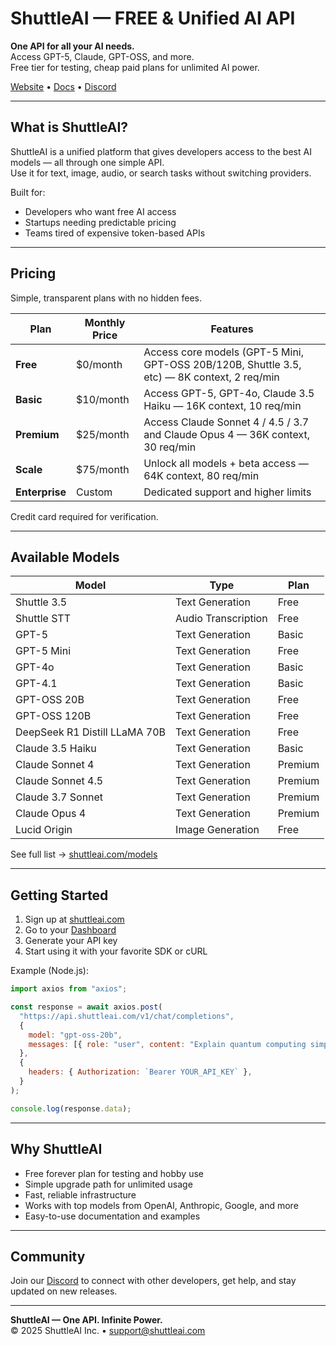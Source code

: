 # ShuttleAI — FREE & Unified AI API

**One API for all your AI needs.**  
Access GPT-5, Claude, GPT-OSS, and more.  
Free tier for testing, cheap paid plans for unlimited AI power.

[Website](https://shuttleai.com) • [Docs](https://docs.shuttleai.com) • [Discord](https://discord.gg/shuttleai)

---

## What is ShuttleAI?

ShuttleAI is a unified platform that gives developers access to the best AI models — all through one simple API.  
Use it for text, image, audio, or search tasks without switching providers.

Built for:
- Developers who want free AI access  
- Startups needing predictable pricing  
- Teams tired of expensive token-based APIs  

---

## Pricing

Simple, transparent plans with no hidden fees.

| Plan | Monthly Price | Features |
|------|----------------|-----------|
| **Free** | $0/month | Access core models (GPT-5 Mini, GPT-OSS 20B/120B, Shuttle 3.5, etc) — 8K context, 2 req/min |
| **Basic** | $10/month | Access GPT-5, GPT-4o, Claude 3.5 Haiku — 16K context, 10 req/min |
| **Premium** | $25/month | Access Claude Sonnet 4 / 4.5 / 3.7 and Claude Opus 4 — 36K context, 30 req/min |
| **Scale** | $75/month | Unlock all models + beta access — 64K context, 80 req/min |
| **Enterprise** | Custom | Dedicated support and higher limits |

Credit card required for verification.

---

## Available Models

| Model | Type | Plan |
|--------|------|------|
| Shuttle 3.5 | Text Generation | Free |
| Shuttle STT | Audio Transcription | Free |
| GPT-5 | Text Generation | Basic |
| GPT-5 Mini | Text Generation | Free |
| GPT-4o | Text Generation | Basic |
| GPT-4.1 | Text Generation | Basic |
| GPT-OSS 20B | Text Generation | Free |
| GPT-OSS 120B | Text Generation | Free |
| DeepSeek R1 Distill LLaMA 70B | Text Generation | Free |
| Claude 3.5 Haiku | Text Generation | Basic |
| Claude Sonnet 4 | Text Generation | Premium |
| Claude Sonnet 4.5 | Text Generation | Premium |
| Claude 3.7 Sonnet | Text Generation | Premium |
| Claude Opus 4 | Text Generation | Premium |
| Lucid Origin | Image Generation | Free |

See full list → [shuttleai.com/models](https://shuttleai.com/models)

---

## Getting Started

1. Sign up at [shuttleai.com](https://shuttleai.com)  
2. Go to your [Dashboard](https://shuttleai.com/keys)  
3. Generate your API key  
4. Start using it with your favorite SDK or cURL

Example (Node.js):

```js
import axios from "axios";

const response = await axios.post(
  "https://api.shuttleai.com/v1/chat/completions",
  {
    model: "gpt-oss-20b",
    messages: [{ role: "user", content: "Explain quantum computing simply." }],
  },
  {
    headers: { Authorization: `Bearer YOUR_API_KEY` },
  }
);

console.log(response.data);
```

---

## Why ShuttleAI

- Free forever plan for testing and hobby use  
- Simple upgrade path for unlimited usage  
- Fast, reliable infrastructure  
- Works with top models from OpenAI, Anthropic, Google, and more  
- Easy-to-use documentation and examples  

---

## Community

Join our [Discord](https://discord.gg/shuttleai) to connect with other developers, get help, and stay updated on new releases.

---

**ShuttleAI — One API. Infinite Power.**  
© 2025 ShuttleAI Inc. • support@shuttleai.com
